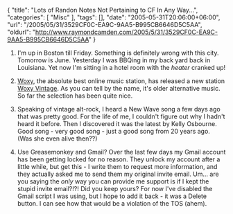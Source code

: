 {
	"title": "Lots of Randon Notes Not Pertaining to CF In Any Way...",
	"categories": [
		"Misc"
	],
	"tags": [],
	"date": "2005-05-31T20:06:00+06:00",
	"url": "/2005/05/31/3529CF0C-EA9C-9AA5-B995CB6646D5C5AA",
	"oldurl": "http://www.raymondcamden.com/2005/5/31/3529CF0C-EA9C-9AA5-B995CB6646D5C5AA"
}

1) I'm up in Boston till Friday. Something is definitely wrong with this city. Tomorrow is June. Yesterday I was BBQing in my back yard back in Louisiana. Yet now I'm sitting in a hotel room with the <i>heater</i> cranked up!

2) <a href="http://www.woxy.com">Woxy</a>, the absolute best online music station, has released a new station <a href="http://www.woxy.com/vintage">Woxy Vintage</a>. As you can tell by the name, it's older alternative music. So far the selection has been quite nice.

3) Speaking of vintage alt-rock, I heard a New Wave song a few days ago that was pretty good. For the life of me, I couldn't figure out why I hadn't heard it before. Then I discovered it was the latest by Kelly Osbourne. Good song - very good song - just a good song from 20 years ago. (Was she even alive then??)

4) Use Greasemonkey and Gmail? Over the last few days my Gmail account has been getting locked for no reason. They unlock my account after a little while, but get this - I write them to request more information, and they actually asked me to send them my original invite email. Um... are you saying the <i>only</i> way you can provide me support is if I kept the stupid invite email?!?! Did you keep yours? For now I've disabled the Gmail script I was using, but I hope to add it back - it was a Delete button. I can see how that would be a violation of the TOS (ahem).